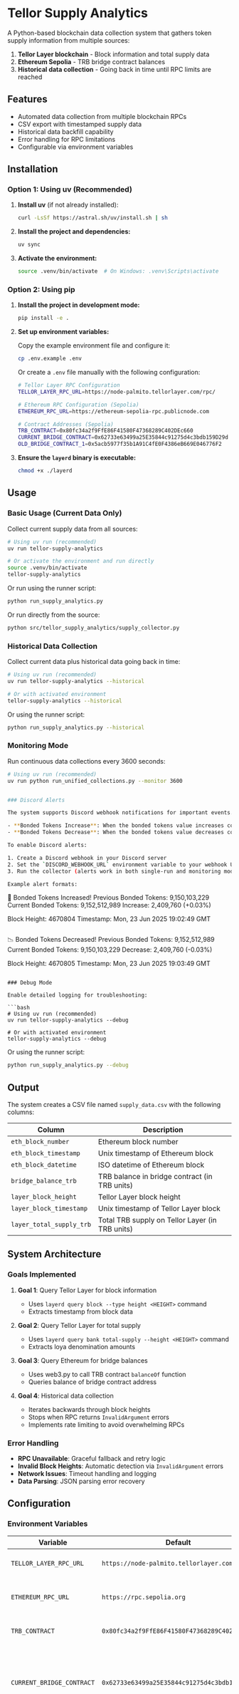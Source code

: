 # Tellor Supply Analytics

A Python-based blockchain data collection system that gathers token supply information from multiple sources:

1. **Tellor Layer blockchain** - Block information and total supply data
2. **Ethereum Sepolia** - TRB bridge contract balances
3. **Historical data collection** - Going back in time until RPC limits are reached

## Features

- Automated data collection from multiple blockchain RPCs
- CSV export with timestamped supply data
- Historical data backfill capability
- Error handling for RPC limitations
- Configurable via environment variables

## Installation

### Option 1: Using uv (Recommended)

1. **Install uv** (if not already installed):
   ```bash
   curl -LsSf https://astral.sh/uv/install.sh | sh
   ```

2. **Install the project and dependencies:**
   ```bash
   uv sync
   ```

3. **Activate the environment:**
   ```bash
   source .venv/bin/activate  # On Windows: .venv\Scripts\activate
   ```

### Option 2: Using pip

1. **Install the project in development mode:**
   ```bash
   pip install -e .
   ```

2. **Set up environment variables:**
   
   Copy the example environment file and configure it:
   ```bash
   cp .env.example .env
   ```
   
   Or create a `.env` file manually with the following configuration:
   ```bash
   # Tellor Layer RPC Configuration
   TELLOR_LAYER_RPC_URL=https://node-palmito.tellorlayer.com/rpc/
   
   # Ethereum RPC Configuration (Sepolia)
   ETHEREUM_RPC_URL=https://ethereum-sepolia-rpc.publicnode.com
   
   # Contract Addresses (Sepolia)
   TRB_CONTRACT=0x80fc34a2f9FfE86F41580F47368289C402DEc660
   CURRENT_BRIDGE_CONTRACT=0x62733e63499a25E35844c91275d4c3bdb159D29d
   OLD_BRIDGE_CONTRACT_1=0x5acb5977f35b1A91C4fE0F4386eB669E046776F2
   ```

3. **Ensure the `layerd` binary is executable:**
   ```bash
   chmod +x ./layerd
   ```

## Usage

### Basic Usage (Current Data Only)

Collect current supply data from all sources:

```bash
# Using uv run (recommended)
uv run tellor-supply-analytics

# Or activate the environment and run directly
source .venv/bin/activate
tellor-supply-analytics
```

Or run using the runner script:

```bash
python run_supply_analytics.py
```

Or run directly from the source:

```bash
python src/tellor_supply_analytics/supply_collector.py
```

### Historical Data Collection

Collect current data plus historical data going back in time:

```bash
# Using uv run (recommended)
uv run tellor-supply-analytics --historical

# Or with activated environment
tellor-supply-analytics --historical
```

Or using the runner script:

```bash
python run_supply_analytics.py --historical
```

### Monitoring Mode

Run continuous data collections every 3600 seconds:

```bash
# Using uv run (recommended)
uv run python run_unified_collections.py --monitor 3600


### Discord Alerts

The system supports Discord webhook notifications for important events. Currently, alerts are sent when:

- **Bonded Tokens Increase**: When the bonded tokens value increases compared to the previous measurement, showing the percentage increase.
- **Bonded Tokens Decrease**: When the bonded tokens value decreases compared to the previous measurement, showing the percentage decrease.

To enable Discord alerts:

1. Create a Discord webhook in your Discord server
2. Set the `DISCORD_WEBHOOK_URL` environment variable to your webhook URL
3. Run the collector (alerts work in both single-run and monitoring modes)

Example alert formats:
```
🚀 Bonded Tokens Increased!
Previous Bonded Tokens: 9,150,103,229
Current Bonded Tokens: 9,152,512,989
Increase: 2,409,760 (+0.03%)

Block Height: 4670804
Timestamp: Mon, 23 Jun 2025 19:02:49 GMT
```

```
📉 Bonded Tokens Decreased!
Previous Bonded Tokens: 9,152,512,989
Current Bonded Tokens: 9,150,103,229
Decrease: 2,409,760 (-0.03%)

Block Height: 4670805
Timestamp: Mon, 23 Jun 2025 19:03:49 GMT
```

### Debug Mode

Enable detailed logging for troubleshooting:

```bash
# Using uv run (recommended)  
uv run tellor-supply-analytics --debug

# Or with activated environment
tellor-supply-analytics --debug
```

Or using the runner script:

```bash
python run_supply_analytics.py --debug
```

## Output

The system creates a CSV file named `supply_data.csv` with the following columns:

| Column | Description |
|--------|-------------|
| `eth_block_number` | Ethereum block number |
| `eth_block_timestamp` | Unix timestamp of Ethereum block |
| `eth_block_datetime` | ISO datetime of Ethereum block |
| `bridge_balance_trb` | TRB balance in bridge contract (in TRB units) |
| `layer_block_height` | Tellor Layer block height |
| `layer_block_timestamp` | Unix timestamp of Tellor Layer block |
| `layer_total_supply_trb` | Total TRB supply on Tellor Layer (in TRB units) |

## System Architecture

### Goals Implemented

1. **Goal 1**: Query Tellor Layer for block information
   - Uses `layerd query block --type height <HEIGHT>` command
   - Extracts timestamp from block data

2. **Goal 2**: Query Tellor Layer for total supply
   - Uses `layerd query bank total-supply --height <HEIGHT>` command
   - Extracts loya denomination amounts

3. **Goal 3**: Query Ethereum for bridge balances
   - Uses web3.py to call TRB contract `balanceOf` function
   - Queries balance of bridge contract address

4. **Goal 4**: Historical data collection
   - Iterates backwards through block heights
   - Stops when RPC returns `InvalidArgument` errors
   - Implements rate limiting to avoid overwhelming RPCs

### Error Handling

- **RPC Unavailable**: Graceful fallback and retry logic
- **Invalid Block Heights**: Automatic detection via `InvalidArgument` errors
- **Network Issues**: Timeout handling and logging
- **Data Parsing**: JSON parsing error recovery

## Configuration

### Environment Variables

| Variable | Default | Description |
|----------|---------|-------------|
| `TELLOR_LAYER_RPC_URL` | `https://node-palmito.tellorlayer.com/rpc/` | Tellor Layer RPC endpoint |
| `ETHEREUM_RPC_URL` | `https://rpc.sepolia.org` | Ethereum Sepolia RPC endpoint |
| `TRB_CONTRACT` | `0x80fc34a2f9FfE86F41580F47368289C402DEc660` | TRB token contract address |
| `CURRENT_BRIDGE_CONTRACT` | `0x62733e63499a25E35844c91275d4c3bdb159D29d` | Current bridge contract address (used for layer height >= 9569214) |
| `OLD_BRIDGE_CONTRACT_1` | `0x5acb5977f35b1A91C4fE0F4386eB669E046776F2` | Old bridge contract address (used for layer height < 9569214) |
| `CURRENT_DATA_INTERVAL` | `300` | Monitoring interval in seconds (5 minutes) |
| `DISCORD_WEBHOOK_URL` | (empty) | Discord webhook URL for alerts (optional) |

### Bridge Contract History

The system automatically uses the correct bridge contract based on Tellor Layer block height:
- **Layer height < 9569214**: Uses `OLD_BRIDGE_CONTRACT_1` if configured, otherwise falls back to `CURRENT_BRIDGE_CONTRACT`
- **Layer height >= 9569214**: Uses `CURRENT_BRIDGE_CONTRACT`

This ensures accurate historical data collection across bridge contract migrations.

**Note for single-bridge deployments**: If you're running on a chain with only one bridge contract (e.g., mainnet), simply don't set `OLD_BRIDGE_CONTRACT_1` in your `.env` file. The system will automatically use `CURRENT_BRIDGE_CONTRACT` for all heights.

### RPC Endpoints

- **Tellor Layer**: Uses the provided palmito node
- **Ethereum Sepolia**: Uses public RPC (can be replaced with Infura/Alchemy)

For production use, consider using dedicated RPC endpoints with higher rate limits.

## Troubleshooting

### Common Issues

1. **`layerd` not found**
   - Ensure the binary is in the root directory and executable
   - Check file permissions: `ls -la layerd`

2. **RPC connection failures**
   - Verify network connectivity
   - Check if RPC endpoints are accessible
   - Try alternative RPC providers

3. **`InvalidArgument` errors**
   - This is expected when querying very old or future blocks
   - The system handles this gracefully and stops collection

4. **Web3 connection issues**
   - Verify Ethereum RPC URL in `.env` file
   - Check if the RPC supports the required block height

### Logging

The system provides detailed logging at different levels:

- **INFO**: Normal operation status
- **WARNING**: Non-critical issues (expected RPC limitations)
- **ERROR**: Critical failures requiring attention
- **DEBUG**: Detailed execution information

## Development

### Quick Start with uv

```bash
# Install dependencies and set up the project
uv sync

# Run the analytics collector
uv run tellor-supply-analytics

# Run with historical data collection
uv run tellor-supply-analytics --historical

# Install development dependencies
uv sync --extra dev

# Run code formatting
uv run black src/
uv run isort src/

# Run type checking
uv run mypy src/
```

### Project Structure

```
tellor-supply-analytics/
├── src/
│   └── tellor_supply_analytics/
│       ├── __init__.py
│       └── supply_collector.py       # Main collection logic
├── layerd                            # Tellor Layer CLI binary
├── run_supply_analytics.py          # Executable runner script
├── pyproject.toml                    # Modern Python packaging config
├── requirements.txt                  # Legacy dependencies (optional)
├── supply_data.csv                   # Generated data file
└── README.md                         # This file
```

### Adding New Data Sources

To add new blockchain data sources:

1. Create new methods in `SupplyDataCollector` class
2. Update `CSV_HEADERS` with new columns
3. Modify `collect_current_data()` to include new sources
4. Update the CSV writing logic accordingly

## License

This project is part of the Tellor blockchain backend engineering team's analytics infrastructure. 